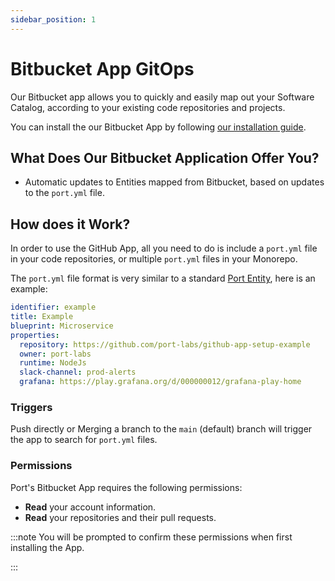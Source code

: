 ```yaml
---
sidebar_position: 1
---
```


# Bitbucket App GitOps

Our Bitbucket app allows you to quickly and easily map out your Software Catalog, according to your existing code repositories and projects.

You can install the our Bitbucket App by following [our installation guide](../../git-provider/bitbucket-exporter/installation.md).

## What Does Our Bitbucket Application Offer You?​

- Automatic updates to Entities mapped from Bitbucket, based on updates to the `port.yml` file.

## How does it Work?

In order to use the GitHub App, all you need to do is include a `port.yml` file in your code repositories, or multiple `port.yml` files in your Monorepo.

The `port.yml` file format is very similar to a standard [Port Entity](../../understand-entities-structure/understand-entities-structure.md), here is an example:

```yaml showLineNumbers
identifier: example
title: Example
blueprint: Microservice
properties:
  repository: https://github.com/port-labs/github-app-setup-example
  owner: port-labs
  runtime: NodeJs
  slack-channel: prod-alerts
  grafana: https://play.grafana.org/d/000000012/grafana-play-home
```

### Triggers

Push directly or Merging a branch to the `main` (default) branch will trigger the app to search for `port.yml` files.

### Permissions

Port's Bitbucket App requires the following permissions:

- **Read** your account information.
- **Read** your repositories and their pull requests.

:::note
You will be prompted to confirm these permissions when first installing the App.

:::
